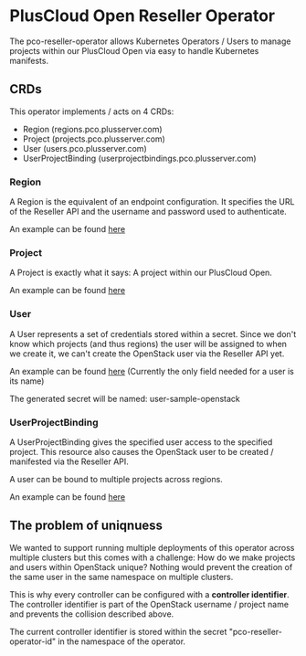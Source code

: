 # PlusCloud Open Reseller Operator

The pco-reseller-operator allows Kubernetes Operators / Users to manage projects within our PlusCloud Open via easy to handle Kubernetes manifests.

## CRDs
This operator implements / acts on 4 CRDs:
- Region (<span>regions.pco.plusserver.com</span>)
- Project (<span>projects.pco.plusserver.com</span>)
- User (<span>users.pco.plusserver.com</span>)
- UserProjectBinding (<span>userprojectbindings.pco.plusserver.com</span>)

### Region
A Region is the equivalent of an endpoint configuration.
It specifies the URL of the Reseller API and the username and password used to authenticate.

An example can be found [here](./config/samples/pco_v1alpha1_region.yaml)

### Project
A Project is exactly what it says: A project within our PlusCloud Open.

An example can be found [here](./config/samples/pco_v1alpha1_project.yaml)

### User
A User represents a set of credentials stored within a secret.
Since we don't know which projects (and thus regions) the user will be assigned to when we create it, we can't create the OpenStack user via the Reseller API yet.

An example can be found [here](./config/samples/pco_v1alpha1_user.yaml)
(Currently the only field needed for a user is its name)

The generated secret will be named: user-sample-openstack

### UserProjectBinding
A UserProjectBinding gives the specified user access to the specified project.
This resource also causes the OpenStack user to be created / manifested via the Reseller API.

A user can be bound to multiple projects across regions.

An example can be found [here](./config/samples/pco_v1alpha1_userprojectbinding.yaml)

## The problem of uniqnuess
We wanted to support running multiple deployments of this operator across multiple clusters but this comes with a challenge:
How do we make projects and users within OpenStack unique?
Nothing would prevent the creation of the same user in the same namespace on multiple clusters.

This is why every controller can be configured with a **controller identifier**.
The controller identifier is part of the OpenStack username / project name and prevents the collision described above.

The current controller identifier is stored within the secret "pco-reseller-operator-id" in the namespace of the operator.